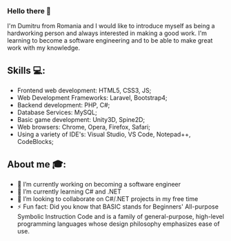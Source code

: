 ### Hello there 👋
I'm Dumitru from Romania and I would like to introduce myself as being a hardworking person and always interested in making a good work. I'm learning to become a software engineering and to be able to make great work with my knowledge.

## Skills 💻:
- Frontend web development: HTML5, CSS3, JS;
- Web Development Frameworks: Laravel, Bootstrap4;
- Backend development: PHP, C#;
- Database Services: MySQL;
- Basic game development: Unity3D, Spine2D;
- Web browsers: Chrome, Opera, Firefox, Safari;
- Using a variety of IDE's: Visual Studio, VS Code, Notepad++, CodeBlocks;

## About me 🎓:
- 🔭 I’m currently working on becoming a software engineer
- 🌱 I’m currently learning C# and .NET
- 👯 I’m looking to collaborate on C#/.NET projects in my free time
- ⚡ Fun fact: Did you know that BASIC stands for Beginners' All-purpose Symbolic Instruction Code and is a family of general-purpose, high-level programming languages whose design philosophy emphasizes ease of use.

